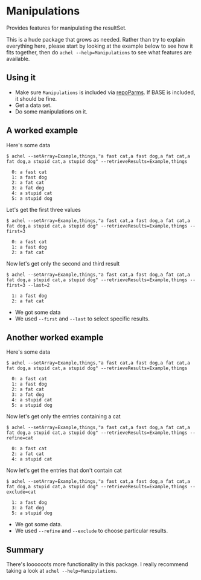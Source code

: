 # Manipulations

Provides features for manipulating the resultSet.

This is a hude package that grows as needed. Rather than try to explain everything here, please start by looking at the example below to see how it fits together, then do `achel --help=Manipulations` to see what features are available.

## Using it

* Make sure `Manipulations` is included via [repoParms](https://github.com/ksandom/achel/blob/master/docs/programming/creatingARepositoryWithProfiles.md#use-repoparmdefinepackages-to-create-a-profile). If BASE is included, it should be fine.
* Get a data set.
* Do some manipulations on it.

## A worked example

Here's some data

    $ achel --setArray=Example,things,"a fast cat,a fast dog,a fat cat,a fat dog,a stupid cat,a stupid dog" --retrieveResults=Example,things
    
      0: a fast cat
      1: a fast dog
      2: a fat cat
      3: a fat dog
      4: a stupid cat
      5: a stupid dog

Let's get the first three values

    $ achel --setArray=Example,things,"a fast cat,a fast dog,a fat cat,a fat dog,a stupid cat,a stupid dog" --retrieveResults=Example,things --first=3
    
      0: a fast cat
      1: a fast dog
      2: a fat cat

Now let's get only the second and third result

    $ achel --setArray=Example,things,"a fast cat,a fast dog,a fat cat,a fat dog,a stupid cat,a stupid dog" --retrieveResults=Example,things --first=3 --last=2
    
      1: a fast dog
      2: a fat cat

* We got some data
* We used `--first` and `--last` to select specific results.

## Another worked example

Here's some data

    $ achel --setArray=Example,things,"a fast cat,a fast dog,a fat cat,a fat dog,a stupid cat,a stupid dog" --retrieveResults=Example,things
    
      0: a fast cat
      1: a fast dog
      2: a fat cat
      3: a fat dog
      4: a stupid cat
      5: a stupid dog

Now let's get only the entries containing a cat

    $ achel --setArray=Example,things,"a fast cat,a fast dog,a fat cat,a fat dog,a stupid cat,a stupid dog" --retrieveResults=Example,things --refine=cat
    
      0: a fast cat
      2: a fat cat
      4: a stupid cat

Now let's get the entries that don't contain cat

    $ achel --setArray=Example,things,"a fast cat,a fast dog,a fat cat,a fat dog,a stupid cat,a stupid dog" --retrieveResults=Example,things --exclude=cat
    
      1: a fast dog
      3: a fat dog
      5: a stupid dog

* We got some data.
* We used `--refine` and `--exclude` to choose particular results.

## Summary

There's loooooots more functionality in this package. I really recommend taking a look at `achel --help=Manipulations`.
